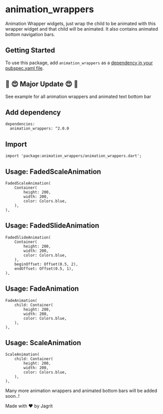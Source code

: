 # animation_wrappers

Animation Wrapper widgets, just wrap the child to be animated with this wrapper widget and that child will be animated. It also contains animated bottom navigation bars.

## Getting Started

To use this package, add `animation_wrappers` as a [dependency in your pubspec.yaml file](https://flutter.io/platform-plugins/).

## :star_struck: :heart_eyes: **Major Update** :heart_eyes: :star_struck:

See example for all animation wrappers and animated text bottom bar

## Add dependency
```
dependencies:
  animation_wrappers: ^2.0.0
```

## Import
```
import 'package:animation_wrappers/animation_wrappers.dart';
```

## Usage: FadedScaleAnimation
```
FadedScaleAnimation(
    Container(
        height: 200,
        width: 200,
        color: Colors.blue,
    ),
),
```
## Usage: FadedSlideAnimation
```
FadedSlideAnimation(
    Container(
        height: 200,
        width: 200,
        color: Colors.blue,
    ),
    beginOffset: Offset(0.5, 2),
    endOffset: Offset(0.5, 1),
),
```
## Usage: FadeAnimation
```
FadeAnimation(
    child: Container(
        height: 200,
        width: 200,
        color: Colors.blue,
    ),
),
```
## Usage: ScaleAnimation
```
ScaleAnimation(
    child: Container(
        height: 200,
        width: 200,
        color: Colors.blue,
    ),
),
```

Many more animation wrappers and animated bottom bars will be added soon..!

Made with :heart: by Jagrit